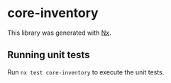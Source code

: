 # core-inventory

This library was generated with [Nx](https://nx.dev).

## Running unit tests

Run `nx test core-inventory` to execute the unit tests.
